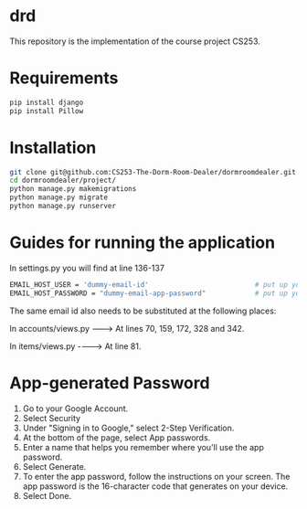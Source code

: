 # drd
This repository is the implementation of the course project CS253.
# Requirements
```python
pip install django
pip install Pillow
```
# Installation
```bash
git clone git@github.com:CS253-The-Dorm-Room-Dealer/dormroomdealer.git # ssh
cd dormroomdealer/project/
python manage.py makemigrations
python manage.py migrate
python manage.py runserver
```
# Guides for running the application

In settings.py you will find at line 136-137

```bash
EMAIL_HOST_USER = 'dummy-email-id'                          # put up your own email id here
EMAIL_HOST_PASSWORD = "dummy-email-app-password"            # put up your own app-generated password
```
The same email id also needs to be substituted at the following places:

In accounts/views.py ---> At lines 70, 159, 172, 328 and 342.

In items/views.py ----> At line 81.

# App-generated Password

1. Go to your Google Account.
2. Select Security
3. Under "Signing in to Google," select 2-Step Verification.
4. At the bottom of the page, select App passwords.
5. Enter a name that helps you remember where you’ll use the app password.
6. Select Generate.
7. To enter the app password, follow the instructions on your screen. The app password is the 16-character code that generates on your device.
8. Select Done.
